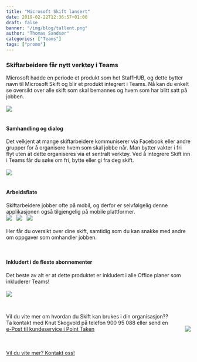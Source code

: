 ```yaml
---
title: "Microsoft Skift lansert"
date: 2019-02-22T12:36:57+01:00
draft: false
banner: "/img/blog/tallent.png"
author: "Thomas Sandsør"
categories: ["Teams"]
tags: ["promo"]
---
```


### Skiftarbeidere får nytt verktøy i Teams

Microsoft hadde en periode et produkt som het StaffHUB, og dette bytter navn til Microsoft Skift og blir et produkt integrert i Teams. Nå kan du enkelt se oversikt over alle skift som skal bemannes og hvem som har blitt satt på jobben. <br><br>
<img class="img-fluid" src="/img/blog/skift/skift1.png" />
<br>
<br>
#### Samhandling og dialog

Det velkjent at mange skiftarbeidere kommuniserer via Facebook eller andre grupper for å organisere hvem som skal jobbe når. Man bytter vakter i fri flyt uten at dette organiseres via et sentralt verktøy. Ved å integrere Skift inn i Teams får du søke om fri, bytte eller gi fra deg skift. <br><br>
<img class="img-fluid" src="/img/blog/skift/skift2.png" />
<br><br>
#### Arbeidsflate

Skiftarbeidere jobber ofte på mobil, og derfor er selvfølgelig denne applikasjonen også tilgjengelig på mobile plattformer.
<br>
    <img class="img-fluid" src="/img/blog/skift/skift3.png" /> &nbsp;
    <img class="img-fluid" src="/img/blog/skift/skift3b.png" /> &nbsp;
    <img class="img-fluid" src="/img/blog/skift/skift3c.png" />
<br><br>Her får du oversikt over dine skift, samtidig som du kan snakke med andre om oppgaver som omhandler jobben. 

<br>

#### Inkludert i de fleste abonnementer
Det beste av alt er at dette produktet er inkludert i alle Office planer som inkluderer Teams!
<br>
<br>
<img class="img-fluid" src="/img/blog/skift/skift4.png" />

<br>


Vil du vite mer om hvordan du Skift kan brukes i din organisasjon??
<br>
Ta kontakt med Knut Skogvold på telefon 900 95 088 eller send en <br>
 <img class="card-img-top img-profil img-round mx-auto" src="/img/people/knut-round.jpg" style="float:right;">
<a href="kundeservice i pointtaken.no"  rel="nofollow" onclick="this.href='mailto:' + 'kundeservice' + '@' + 'pointtaken.no'">e-Post til kundeservice i Point Taken</a>
<br>
<br>

<br>
    <a class="btn btn-primary btn-full" href="/contact/" role="button">Vil du vite mer? Kontakt oss!</a>
<br>
<br>